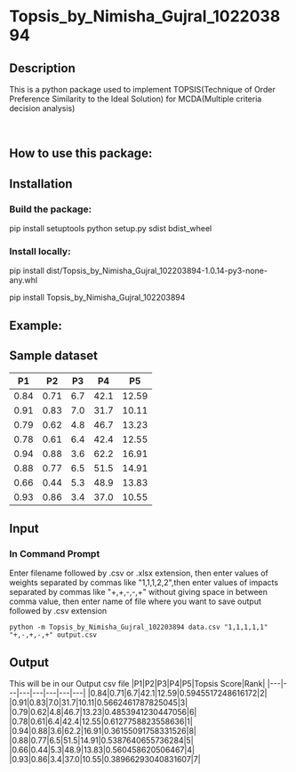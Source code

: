 # Topsis_by_Nimisha_Gujral_102203894

## Description

This is a python package used to implement TOPSIS(Technique of Order Preference Similarity to the Ideal Solution) for MCDA(Multiple criteria decision analysis)

<br>

## How to use this package:

## Installation

### Build the package:

pip install setuptools
python setup.py sdist bdist_wheel

### Install locally:

pip install dist/Topsis_by_Nimisha_Gujral_102203894-1.0.14-py3-none-any.whl

pip install Topsis_by_Nimisha_Gujral_102203894

## Example:

## Sample dataset

| P1    | P2    | P3   | P4    | P5     |
| ----- | ----- | ---- | ----- | ------ |
| 0\.84 | 0\.71 | 6\.7 | 42\.1 | 12\.59 |
| 0\.91 | 0\.83 | 7\.0 | 31\.7 | 10\.11 |
| 0\.79 | 0\.62 | 4\.8 | 46\.7 | 13\.23 |
| 0\.78 | 0\.61 | 6\.4 | 42\.4 | 12\.55 |
| 0\.94 | 0\.88 | 3\.6 | 62\.2 | 16\.91 |
| 0\.88 | 0\.77 | 6\.5 | 51\.5 | 14\.91 |
| 0\.66 | 0\.44 | 5\.3 | 48\.9 | 13\.83 |
| 0\.93 | 0\.86 | 3\.4 | 37\.0 | 10\.55 |

## Input

### In Command Prompt

Enter filename followed by .csv or .xlsx extension, then enter values of weights separated by commas like "1,1,1,2,2",then enter values of impacts separated by commas like "+,+,-,-,+" without giving space in between comma value, then enter name of file where you want to save output followed by .csv extension

```
python -m Topsis_by_Nimisha_Gujral_102203894 data.csv "1,1,1,1,1" "+,-,+,-,+" output.csv
```

## Output

This will be in our Output csv file
|P1|P2|P3|P4|P5|Topsis Score|Rank|
|---|---|---|---|---|---|---|
|0\.84|0\.71|6\.7|42\.1|12\.59|0\.5945517248616172|2|
|0\.91|0\.83|7\.0|31\.7|10\.11|0\.5662461787825045|3|
|0\.79|0\.62|4\.8|46\.7|13\.23|0\.4853941230447056|6|
|0\.78|0\.61|6\.4|42\.4|12\.55|0\.6127758823558636|1|
|0\.94|0\.88|3\.6|62\.2|16\.91|0\.36155091758331526|8|
|0\.88|0\.77|6\.5|51\.5|14\.91|0\.5387640655736284|5|
|0\.66|0\.44|5\.3|48\.9|13\.83|0\.560458620506467|4|
|0\.93|0\.86|3\.4|37\.0|10\.55|0\.38966293040831607|7|
